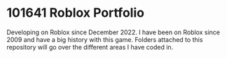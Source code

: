 # 101641 Roblox Portfolio

Developing on Roblox since December 2022. I have been on Roblox since 2009 and have a big history with this game. Folders attached to this repository will go over the different areas I have coded in. 
